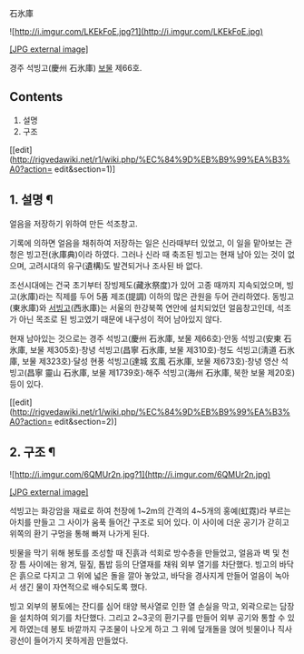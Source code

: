 石氷庫

![http://i.imgur.com/LKEkFoE.jpg?1](http://i.imgur.com/LKEkFoE.jpg)

[[JPG external image]](http://i.imgur.com/LKEkFoE.jpg)

  
경주 석빙고(慶州 石氷庫) [보물](%EB%B3%B4%EB%AC%BC.md) 제66호.

## Contents

    

1. 설명 
2. 구조 

[[edit](http://rigvedawiki.net/r1/wiki.php/%EC%84%9D%EB%B9%99%EA%B3%A0?action=
edit&section=1)]

## 1. 설명 ¶

얼음을 저장하기 위하여 만든 석조창고.

  

기록에 의하면 얼음을 채취하여 저장하는 일은 신라때부터 있었고, 이 일을 맡아보는 관청은 빙고전(氷庫典)이라 하였다. 그러나 신라 때 축조된
빙고는 현재 남아 있는 것이 없으며, 고려시대의 유구(遺構)도 발견되거나 조사된 바 없다.

  

조선시대에는 건국 초기부터 장빙제도(藏氷祭度)가 있어 고종 때까지 지속되었으며, 빙고(氷庫)라는 직제를 두어 5품 제조(提調) 이하의 많은
관원을 두어 관리하였다. 동빙고(東氷庫)와 [서빙고](%EC%84%9C%EB%B9%99%EA%B3%A0.md)(西氷庫)는 서울의
한강북쪽 연안에 설치되었던 얼음창고인데, 석조가 아닌 목조로 된 빙고였기 때문에 내구성이 적어 남아있지 않다.

  

현재 남아있는 것으로는 경주 석빙고(慶州 石氷庫, 보물 제66호)·안동 석빙고(安東 石氷庫, 보물 제305호)·창녕 석빙고(昌寧 石氷庫,
보물 제310호)·청도 석빙고(淸道 石氷庫, 보물 제323호)·달성 현풍 석빙고(達城 玄風 石氷庫, 보물 제673호)·창녕 영산 석빙고(昌寧
靈山 石氷庫, 보물 제1739호)·해주 석빙고(海州 石氷庫, 북한 보물 제20호) 등이 있다.

  
  

[[edit](http://rigvedawiki.net/r1/wiki.php/%EC%84%9D%EB%B9%99%EA%B3%A0?action=
edit&section=2)]

## 2. 구조 ¶

![http://i.imgur.com/6QMUr2n.jpg?1](http://i.imgur.com/6QMUr2n.jpg)

[[JPG external image]](http://i.imgur.com/6QMUr2n.jpg)

  

석빙고는 화강암을 재료로 하여 천장에 1~2m의 간격의 4~5개의 홍예(虹霓)라 부르는 아치를 만들고 그 사이가 움푹 들어간 구조로 되어
있다. 이 사이에 더운 공기가 갇히고 위쪽의 환기 구멍을 통해 빠져 나가게 된다.

  

빗물을 막기 위해 봉토를 조성할 때 진흙과 석회로 방수층을 만들었고, 얼음과 벽 및 천장 틈 사이에는 왕겨, 밀짚, 톱밥 등의 단열재를 채워
외부 열기를 차단했다. 빙고의 바닥은 흙으로 다지고 그 위에 넓은 돌을 깔아 놓았고, 바닥을 경사지게 만들어 얼음이 녹아서 생긴 물이
자연적으로 배수되도록 했다.

  

빙고 외부의 봉토에는 잔디를 심어 태양 복사열로 인한 열 손실을 막고, 외곽으로는 담장을 설치하여 외기를 차단했다. 그리고 2~3곳의
환기구를 만들어 외부 공기와 통할 수 있게 하였는데 봉토 바깥까지 구조물이 나오게 하고 그 위에 덮개돌을 얹어 빗물이나 직사광선이 들어가지
못하게끔 만들었다.

